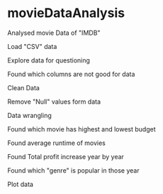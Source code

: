# movieDataAnalysis
Analysed movie Data of "IMDB"

Load "CSV" data

Explore data for questioning

Found which columns are not good for data

Clean Data

Remove "Null" values form data

Data wrangling 

Found which movie has highest and lowest budget

Found average runtime of movies

Found Total profit increase year by year

Found which "genre" is popular in those year 

Plot data 
